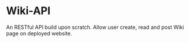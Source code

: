 # Wiki-API
An RESTful API build upon scratch.
Allow user create, read and post Wiki page on deployed website.

